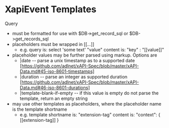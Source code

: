 # XapiEvent Templates

Query
* must be formatted for use with $DB->get_record_sql or $DB->get_records_sql
* placeholders must be wrapped in [[...]]
  * e.g. query is: select 'some text' "value"
       content is: "key" : "[[value]]"
* placeholder values may be further parsed using markup. Options are
  * |date -- parse a unix timestamp as to a supported date
    [https://github.com/adlnet/xAPI-Spec/blob/master/xAPI-Data.md#45-iso-8601-timestamps]
  * |duration -- parse an integer as supported duration
    [https://github.com/adlnet/xAPI-Spec/blob/master/xAPI-Data.md#46-iso-8601-durations]
  * |template-blank-if-empty -- if this value is empty do not parse the template, return an empty string
* may use other templates as placeholders, where the placeholder name is the
  template shortname
  * e.g. template shortname is: "extension-tag"
                    content is: "context": { [[extension-tag]] }
